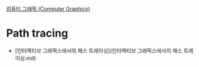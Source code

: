 [컴퓨터 그래픽 (Computer Graphics)](../index.md)
# Path tracing
- [인터랙티브 그래픽스에서의 패스 트레이싱](인터랙티브 그래픽스에서의 패스 트레이싱.md)
